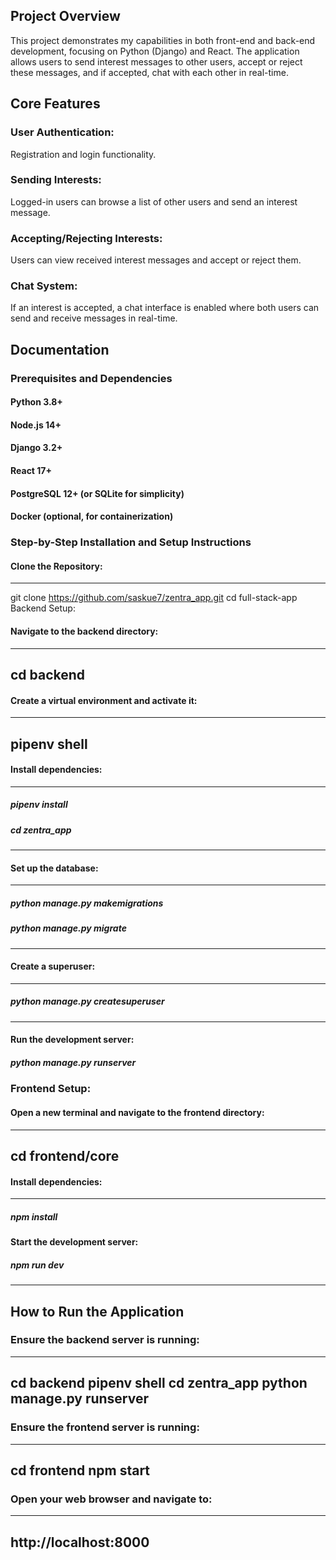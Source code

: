 ## Project Overview
This project demonstrates my capabilities in both front-end and back-end development, focusing on Python (Django) and React. The application allows users to send interest messages to other users, accept or reject these messages, and if accepted, chat with each other in real-time.

## Core Features
### User Authentication:
Registration and login functionality.
### Sending Interests:
Logged-in users can browse a list of other users and send an interest message.
### Accepting/Rejecting Interests:
Users can view received interest messages and accept or reject them.
### Chat System:
If an interest is accepted, a chat interface is enabled where both users can send and receive messages in real-time.

## Documentation
### Prerequisites and Dependencies
#### Python 3.8+
#### Node.js 14+
#### Django 3.2+
#### React 17+
#### PostgreSQL 12+ (or SQLite for simplicity)
#### Docker (optional, for containerization)

### Step-by-Step Installation and Setup Instructions
#### Clone the Repository:
-------------------------------------------------------------
git clone https://github.com/saskue7/zentra_app.git
cd full-stack-app
Backend Setup:

#### Navigate to the backend directory:

-----------
cd backend
----------
#### Create a virtual environment and activate it:

------------
pipenv shell  
-----------
#### Install dependencies:

---------------------
##### pipenv install
##### cd zentra_app
---------------------
#### Set up the database:

-------------------------------------
##### python manage.py makemigrations
##### python manage.py migrate
-------------------------------------
#### Create a superuser:

--------------------------------------
##### python manage.py createsuperuser
--------------------------------------
#### Run the development server:


##### python manage.py runserver

### Frontend Setup:

#### Open a new terminal and navigate to the frontend directory:

----------------
cd frontend/core
----------------
#### Install dependencies:
-----------------
##### npm install
#### Start the development server:
##### npm run dev
-----------------
## How to Run the Application
### Ensure the backend server is running:
--------------------------
cd backend
pipenv shell 
cd zentra_app
python manage.py runserver
---------------------------
### Ensure the frontend server is running:

-------------
cd frontend
npm start
-------------
### Open your web browser and navigate to:
---------------------
http://localhost:8000
---------------------

